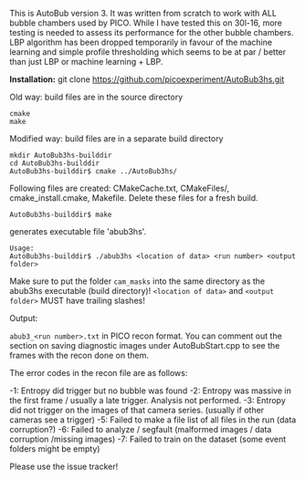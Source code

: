 This is AutoBub version 3. It was written from scratch to work with ALL bubble chambers used by PICO. While I have tested this on 30l-16, more testing is needed to assess its performance for the other bubble chambers. LBP algorithm has been dropped temporarily in favour of the machine learning and simple profile thresholding which seems to be at par / better than just LBP or machine learning + LBP.

**Installation:**
git clone https://github.com/picoexperiment/AutoBub3hs.git

Old way: build files are in the source directory

```
cmake 
make
```

Modified way: build files are in a separate build directory

```
mkdir AutoBub3hs-builddir
cd AutoBub3hs-builddir
AutoBub3hs-builddir$ cmake ../AutoBub3hs/
```

Following files are created: CMakeCache.txt, CMakeFiles/, cmake_install.cmake, Makefile. 
Delete these files for a fresh build. 

```
AutoBub3hs-builddir$ make
```

generates executable file 'abub3hs'.

```
Usage: 
AutoBub3hs-builddir$ ./abub3hs <location of data> <run number> <output folder>
```

Make sure to put the folder `cam_masks` into the same directory as the abub3hs executable (build directory)!
`<location of data>` and `<output folder>` MUST have trailing slashes!

Output:

`abub3_<run number>.txt` in PICO recon format. You can comment out the section on saving diagnostic images under AutoBubStart.cpp to see the frames with the recon done on them.

The error codes in the recon file are as follows:

-1: Entropy did trigger but no bubble was found
-2: Entropy was massive in the first frame / usually a late trigger. Analysis not performed.
-3: Entropy did not trigger on the images of that camera series. (usually if other cameras see a trigger)
-5: Failed to make a file list of all files in the run (data corruption?)
-6: Failed to analyze / segfault (malformed images / data corruption /missing images)
-7: Failed to train on the dataset (some event folders might be empty)



Please use the issue tracker!



